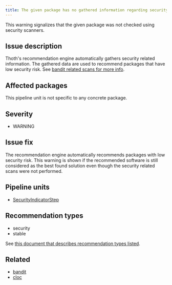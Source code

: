 ```yaml
---
title: The given package has no gathered information regarding security
---
```


This warning signalizes that the given package was not checked using security scanners.

## Issue description

Thoth's recommendation engine automatically gathers security related
information. The gathered data are used to recommend packages that have low
security risk. See [bandit related scans for more info][1].

## Affected packages

This pipeline unit is not specific to any concrete package.

## Severity

 * WARNING

## Issue fix

The recommendation engine automatically recommends packages with low security
risk. This warning is shown if the recommended software is still considered as
the best found solution even though the security related scans were not
performed.

## Pipeline units

 * [SecurityIndicatorStep](https://thoth-station.ninja/docs/developers/adviser/thoth.adviser.steps.html#module-thoth.adviser.steps.security_indicators)

## Recommendation types

 * security
 * stable

See [this document that describes recommendation types
listed](http://thoth-station.ninja/recommendation-types).

## Related

 * [bandit][1]
 * [cloc][2]

[1]: https://bandit.readthedocs.io/en/latest/
[2]: http://cloc.sourceforge.net/
